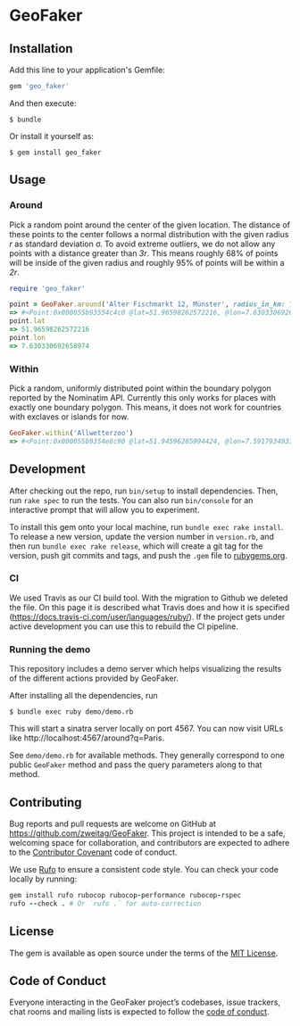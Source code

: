 # GeoFaker

## Installation

Add this line to your application's Gemfile:

```ruby
gem 'geo_faker'
```

And then execute:

    $ bundle

Or install it yourself as:

    $ gem install geo_faker

## Usage

### Around
Pick a random point around the center of the given location.
The distance of these points to the center follows a normal distribution with the given radius *r* as standard deviation σ.
To avoid extreme outliers, we do not allow any points with a distance greater than *3r*.
This means roughly 68% of points will be inside of the given radius and roughly 95% of points will be within a *2r*.
```ruby
require 'geo_faker'

point = GeoFaker.around('Alter Fischmarkt 12, Münster', radius_in_km: 1)
=> #<Point:0x000055b93554c4c0 @lat=51.96598262572216, @lon=7.630330692658974>
point.lat
=> 51.96598262572216
point.lon
=> 7.630330692658974
```

### Within
Pick a random, uniformly distributed point within the boundary polygon reported by the Nominatim API.
Currently this only works for places with exactly one boundary polygon. This means, it does not work for countries with exclaves or islands for now.
```ruby
GeoFaker.within('Allwetterzoo')
=> #<Point:0x000055b9354e8c90 @lat=51.94596285994424, @lon=7.591793493383972>
```

## Development

After checking out the repo, run `bin/setup` to install dependencies. Then, run `rake spec` to run the tests. You can also run `bin/console` for an interactive prompt that will allow you to experiment.

To install this gem onto your local machine, run `bundle exec rake install`. To release a new version, update the version number in `version.rb`, and then run `bundle exec rake release`, which will create a git tag for the version, push git commits and tags, and push the `.gem` file to [rubygems.org](https://rubygems.org).

### CI

We used Travis as our CI build tool. With the migration to Github we deleted the file. On this page it is described what Travis does and how it is specified (https://docs.travis-ci.com/user/languages/ruby/). If the project gets under active development you can use this to rebuild the CI pipeline.

### Running the demo

This repository includes a demo server which helps visualizing the results of the different actions provided by GeoFaker.

After installing all the dependencies, run

    $ bundle exec ruby demo/demo.rb

This will start a sinatra server locally on port 4567.
You can now visit URLs like http://localhost:4567/around?q=Paris.

See `demo/demo.rb` for available methods.
They generally correspond to one public `GeoFaker` method and pass the query parameters along to that method.

## Contributing

Bug reports and pull requests are welcome on GitHub at https://github.com/zweitag/GeoFaker. This project is intended to be a safe, welcoming space for collaboration, and contributors are expected to adhere to the [Contributor Covenant](http://contributor-covenant.org) code of conduct.

We use [Rufo](https://github.com/ruby-formatter/rufo) to ensure a consistent code style. You can check your code locally by running:

```ruby
gem install rufo rubocop rubocop-performance rubocop-rspec
rufo --check . # Or `rufo .` for auto-correction
```

## License

The gem is available as open source under the terms of the [MIT License](https://opensource.org/licenses/MIT).

## Code of Conduct

Everyone interacting in the GeoFaker project’s codebases, issue trackers, chat rooms and mailing lists is expected to follow the [code of conduct](https://github.com/[USERNAME]/geo_faker/blob/master/CODE_OF_CONDUCT.md).
